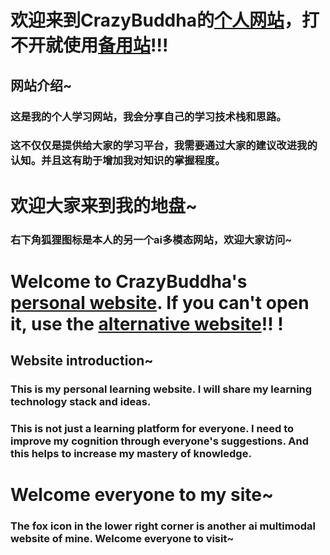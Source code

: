 # 欢迎来到CrazyBuddha的[个人网站](http://abc.cra2y6uddha.fun/)，打不开就使用[备用站](https://CrazyBuddha-Max.github.io/CBuddhaDocs/)!!!
## 网站介绍~
### 这是我的个人学习网站，我会分享自己的学习技术栈和思路。
### 这不仅仅是提供给大家的学习平台，我需要通过大家的建议改进我的认知。并且这有助于增加我对知识的掌握程度。
# 欢迎大家来到我的地盘~
### 右下角狐狸图标是本人的另一个ai多模态网站，欢迎大家访问~

# Welcome to CrazyBuddha's [personal website](http://abc.cra2y6uddha.fun/). If you can't open it, use the [alternative website](https://CrazyBuddha-Max.github.io/CBuddhaDocs/)!! !
## Website introduction~
### This is my personal learning website. I will share my learning technology stack and ideas.
### This is not just a learning platform for everyone. I need to improve my cognition through everyone's suggestions. And this helps to increase my mastery of knowledge.
# Welcome everyone to my site~
### The fox icon in the lower right corner is another ai multimodal website of mine. Welcome everyone to visit~
